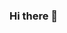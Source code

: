 ### Hi there 👋

<!--
**knagware9/knagware9** is a ✨ _special_ ✨ repository because its `README.md` (this file) appears on your GitHub profile.

Here are some ideas to get you started:

- 🔭 I’m currently working on Blockchain, Hyperledger, Hyperledger Fabric, Aries
- 🌱 I’m currently learning..always lot to learn, learning everyday, these days Kubernetes, DevOps
- 👯 I’m looking to collaborate on Blockchain, Hyperledger
- 🤔 I’m looking for help with ...
- 💬 Ask me about Blockchain, Hyperledger, Hyperledger fabric, Enterprise Blockchain
- 📫 How to reach me: Twitter @knagware, Linkedin: Kamlesh.nagware
- 😄 Pronouns: ...
- ⚡ Fun fact: ...
-->

